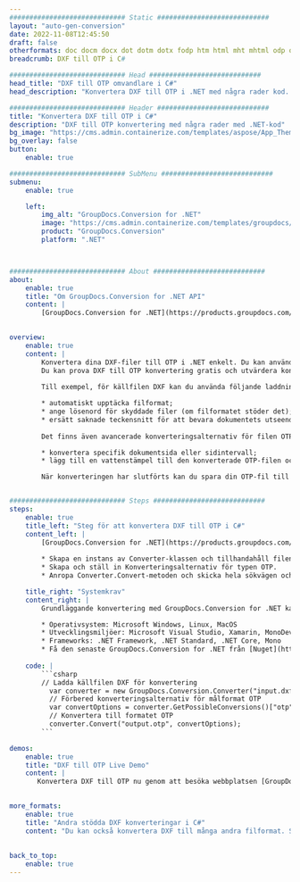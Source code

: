 ```yaml
---
############################# Static ############################
layout: "auto-gen-conversion"
date: 2022-11-08T12:45:50
draft: false
otherformats: doc docm docx dot dotm dotx fodp htm html mht mhtml odp odt otp pot potm potx pps ppsm ppsx ppt pptm pptx rtf
breadcrumb: DXF till OTP i C#

############################# Head ############################
head_title: "DXF till OTP omvandlare i C#"
head_description: "Konvertera DXF till OTP i .NET med några rader kod. Använd GroupDocs Document Conversion API för att konvertera över 160 filformat."

############################# Header ############################
title: "Konvertera DXF till OTP i C#"
description: "DXF till OTP konvertering med några rader med .NET-kod"
bg_image: "https://cms.admin.containerize.com/templates/aspose/App_Themes/V3/images/bg/header1.png"
bg_overlay: false
button:
    enable: true

############################# SubMenu ############################
submenu:
    enable: true

    left:
        img_alt: "GroupDocs.Conversion for .NET"
        image: "https://cms.admin.containerize.com/templates/groupdocs/images/product-logos/90x90-noborder/groupdocs-conversion-net.png"
        product: "GroupDocs.Conversion"
        platform: ".NET"



############################# About ############################
about:
    enable: true
    title: "Om GroupDocs.Conversion for .NET API"
    content: |
        [GroupDocs.Conversion for .NET](https://products.groupdocs.com/conversion/net/) kan användas för att konvertera Microsoft Word, Excel, PowerPoint, PDF, Visio och andra format. GroupDocs.Conversion är ett fristående API som är lämpligt för back-end och interna system där hög prestanda krävs. Det beror inte på någon programvara som Microsoft eller Open Office.
    

overview:
    enable: true
    content: |
        Konvertera dina DXF-filer till OTP i .NET enkelt. Du kan använda bara ett par C# kodrader i valfri plattform som du vill, som - Windows, Linux, macOS.
        Du kan prova DXF till OTP konvertering gratis och utvärdera konverteringsresultatens kvalitet. Tillsammans med enkla filkonverteringsscenarier kan du prova mer avancerade alternativ för att ladda källfilen DXF och för att spara resultatet OTP. 
        
        Till exempel, för källfilen DXF kan du använda följande laddningsalternativ:

        * automatiskt upptäcka filformat;
        * ange lösenord för skyddade filer (om filformatet stöder det);
        * ersätt saknade teckensnitt för att bevara dokumentets utseende.
        
        Det finns även avancerade konverteringsalternativ för filen OTP:

        * konvertera specifik dokumentsida eller sidintervall;
        * lägg till en vattenstämpel till den konverterade OTP-filen och många fler.

        När konverteringen har slutförts kan du spara din OTP-fil till den lokala filsökvägen eller någon tredje parts lagring som FTP, Amazon S3, Google Drive, Dropbox etc. Observera - för att konvertera DXF till {{ TO}} det finns inget behov av någon ytterligare programvara installerad - som MS Office, Open Office, Adobe Acrobat Reader etc.


############################# Steps ############################
steps:
    enable: true
    title_left: "Steg för att konvertera DXF till OTP i C#"
    content_left: |
        [GroupDocs.Conversion for .NET](https://products.groupdocs.com/conversion/net/) gör det enkelt för utvecklare att konvertera en DXF-fil till OTP med några rader kod.
        
        * Skapa en instans av Converter-klassen och tillhandahåll filen DXF med den fullständiga sökvägen
        * Skapa och ställ in Konverteringsalternativ för typen OTP.
        * Anropa Converter.Convert-metoden och skicka hela sökvägen och formatet (OTP) som en parameter

    title_right: "Systemkrav"
    content_right: |
        Grundläggande konvertering med GroupDocs.Conversion for .NET kan göras med bara några enkla steg. Våra API:er stöds på alla större plattformar och operativsystem. Innan du kör koden nedan, se till att du har följande förutsättningar installerade på ditt system.

        * Operativsystem: Microsoft Windows, Linux, MacOS
        * Utvecklingsmiljöer: Microsoft Visual Studio, Xamarin, MonoDevelop
        * Frameworks: .NET Framework, .NET Standard, .NET Core, Mono
        * Få den senaste GroupDocs.Conversion for .NET från [Nuget](https://www.nuget.org/packages/groupdocs.conversion)
         
    code: |
        ```csharp    
        // Ladda källfilen DXF för konvertering
          var converter = new GroupDocs.Conversion.Converter("input.dxf");
          // Förbered konverteringsalternativ för målformat OTP
          var convertOptions = converter.GetPossibleConversions()["otp"].ConvertOptions;
          // Konvertera till formatet OTP
          converter.Convert("output.otp", convertOptions);
        ```

demos:
    enable: true
    title: "DXF till OTP Live Demo"
    content: |
       Konvertera DXF till OTP nu genom att besöka webbplatsen [GroupDocs.Conversion App](https://products.groupdocs.app/conversion/family). Onlinedemo har följande fördelar
          

more_formats:
    enable: true
    title: "Andra stödda DXF konverteringar i C#"
    content: "Du kan också konvertera DXF till många andra filformat. Se listan nedan."
       
       
back_to_top:
    enable: true
---
```

